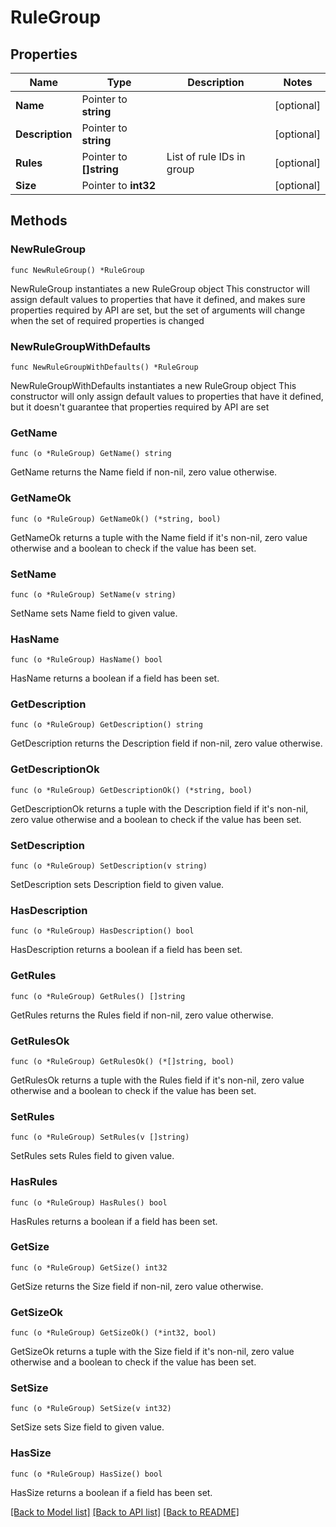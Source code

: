 # RuleGroup

## Properties

Name | Type | Description | Notes
------------ | ------------- | ------------- | -------------
**Name** | Pointer to **string** |  | [optional] 
**Description** | Pointer to **string** |  | [optional] 
**Rules** | Pointer to **[]string** | List of rule IDs in group | [optional] 
**Size** | Pointer to **int32** |  | [optional] 

## Methods

### NewRuleGroup

`func NewRuleGroup() *RuleGroup`

NewRuleGroup instantiates a new RuleGroup object
This constructor will assign default values to properties that have it defined,
and makes sure properties required by API are set, but the set of arguments
will change when the set of required properties is changed

### NewRuleGroupWithDefaults

`func NewRuleGroupWithDefaults() *RuleGroup`

NewRuleGroupWithDefaults instantiates a new RuleGroup object
This constructor will only assign default values to properties that have it defined,
but it doesn't guarantee that properties required by API are set

### GetName

`func (o *RuleGroup) GetName() string`

GetName returns the Name field if non-nil, zero value otherwise.

### GetNameOk

`func (o *RuleGroup) GetNameOk() (*string, bool)`

GetNameOk returns a tuple with the Name field if it's non-nil, zero value otherwise
and a boolean to check if the value has been set.

### SetName

`func (o *RuleGroup) SetName(v string)`

SetName sets Name field to given value.

### HasName

`func (o *RuleGroup) HasName() bool`

HasName returns a boolean if a field has been set.

### GetDescription

`func (o *RuleGroup) GetDescription() string`

GetDescription returns the Description field if non-nil, zero value otherwise.

### GetDescriptionOk

`func (o *RuleGroup) GetDescriptionOk() (*string, bool)`

GetDescriptionOk returns a tuple with the Description field if it's non-nil, zero value otherwise
and a boolean to check if the value has been set.

### SetDescription

`func (o *RuleGroup) SetDescription(v string)`

SetDescription sets Description field to given value.

### HasDescription

`func (o *RuleGroup) HasDescription() bool`

HasDescription returns a boolean if a field has been set.

### GetRules

`func (o *RuleGroup) GetRules() []string`

GetRules returns the Rules field if non-nil, zero value otherwise.

### GetRulesOk

`func (o *RuleGroup) GetRulesOk() (*[]string, bool)`

GetRulesOk returns a tuple with the Rules field if it's non-nil, zero value otherwise
and a boolean to check if the value has been set.

### SetRules

`func (o *RuleGroup) SetRules(v []string)`

SetRules sets Rules field to given value.

### HasRules

`func (o *RuleGroup) HasRules() bool`

HasRules returns a boolean if a field has been set.

### GetSize

`func (o *RuleGroup) GetSize() int32`

GetSize returns the Size field if non-nil, zero value otherwise.

### GetSizeOk

`func (o *RuleGroup) GetSizeOk() (*int32, bool)`

GetSizeOk returns a tuple with the Size field if it's non-nil, zero value otherwise
and a boolean to check if the value has been set.

### SetSize

`func (o *RuleGroup) SetSize(v int32)`

SetSize sets Size field to given value.

### HasSize

`func (o *RuleGroup) HasSize() bool`

HasSize returns a boolean if a field has been set.


[[Back to Model list]](../README.md#documentation-for-models) [[Back to API list]](../README.md#documentation-for-api-endpoints) [[Back to README]](../README.md)


